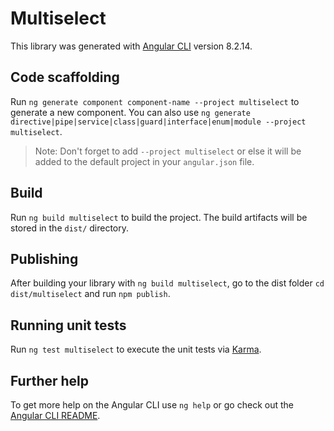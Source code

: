 # Multiselect

This library was generated with [Angular CLI](https://github.com/angular/angular-cli) version 8.2.14.

## Code scaffolding

Run `ng generate component component-name --project multiselect` to generate a new component. You can also use `ng generate directive|pipe|service|class|guard|interface|enum|module --project multiselect`.
> Note: Don't forget to add `--project multiselect` or else it will be added to the default project in your `angular.json` file. 

## Build

Run `ng build multiselect` to build the project. The build artifacts will be stored in the `dist/` directory.

## Publishing

After building your library with `ng build multiselect`, go to the dist folder `cd dist/multiselect` and run `npm publish`.

## Running unit tests

Run `ng test multiselect` to execute the unit tests via [Karma](https://karma-runner.github.io).

## Further help

To get more help on the Angular CLI use `ng help` or go check out the [Angular CLI README](https://github.com/angular/angular-cli/blob/master/README.md).
